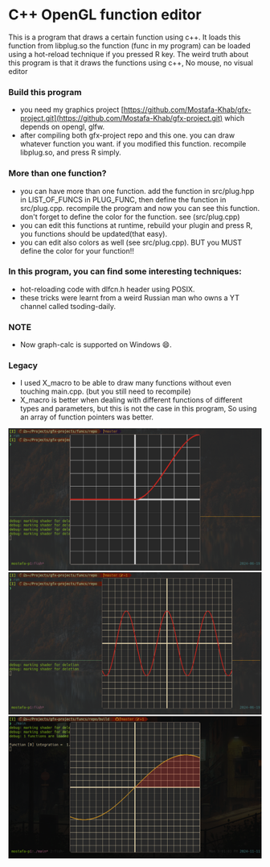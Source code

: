 # C++ OpenGL function editor
This is a program that draws a certain function using c++. It loads this function from libplug.so
the function (func in my program) can be loaded using a hot-reload technique if you pressed R key. 
The weird truth about this program is that it draws the functions using c++, No mouse, no visual editor

### Build this program
- you need my graphics project [https://github.com/Mostafa-Khab/gfx-project.git](https://github.com/Mostafa-Khab/gfx-project.git) which depends on opengl, glfw.
- after compiling both gfx-project repo and this one. you can draw whatever function you want. if you modified this function. recompile libplug.so, and press R simply.

### More than one function?
- you can have more than one function. add the function in src/plug.hpp in LIST_OF_FUNCS in PLUG_FUNC, then
define the function in src/plug.cpp. recompile the program and now you can see this function. don't forget to 
define the color for the function. see (src/plug.cpp)
- you can edit this functions at runtime, rebuild your plugin and press R, you functions should be updated(that easy).
- you can edit also colors as well (see src/plug.cpp). BUT you MUST define the color for your function!!

### In this program, you can find some interesting techniques:
- hot-reloading code with dlfcn.h header using POSIX.
- these tricks were learnt from a weird Russian man who owns a YT channel called tsoding-daily. 

### NOTE
- Now graph-calc is supported on Windows :smile:.


### Legacy
- I used X_macro to be able to draw many functions without even touching main.cpp. (but you still need to recompile)
- X_macro is better when dealing with different functions of different types and parameters, but this is not the case in this program, So using an array of function pointers was better.

![smooth step function (older version of this program)](imgs/smoothstep.png)
![cosine function](imgs/cosine.png)
![function integration](imgs/integral.png)
